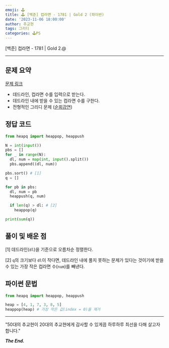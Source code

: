 ```yaml
---
emoji: 🕹️
title: 🕹️ [백준] 컵라면 - 1781 | Gold 2 (파이썬)
date: '2023-11-06 18:00:00'
author: 추교현
tags: 그리디
categories: 🕹️PS
---
```


[백준] 컵라면 - 1781 | Gold 2.@

---

## 문제 요약

[문제 링크](https://www.acmicpc.net/problem/1781)

- 데드라인, 컵라면 수를 입력으로 받는다.
- 데드라인 내에 받을 수 있는 컵라면 수를 구한다.
- 전형적인 그리디 문제 ([순회강연](https://scottxchoo.xyz/boj-2109/))

## 정답 코드

```python
from heapq import heappop, heappush

N = int(input())
pbs = []
for _ in range(N):
  dl, num = map(int, input().split())
  pbs.append((dl, num))

pbs.sort() # [1]
q = []

for pb in pbs:
  dl, num = pb
  heappush(q, num)

  if len(q) > dl: # [2]
    heappop(q)

print(sum(q))
```

## 풀이 및 배운 점

[1] 데드라인(`dl`)을 기준으로 오름차순 정렬한다.

[2] `q`의 크기보다 `dl`이 작다면, 데드라인 내에 풀지 못하는 문제가 있다는 것이기에 받을 수 있는 가장 작은 컵라면 수(`num`)를 빼낸다.

## 파이썬 문법

```python
from heapq import heappop, heappush

heap = [4, 1, 7, 3, 8, 5]
heappop(heap) # 가장 작은 값(index = 0)을 제거
```

---

"50대의 추교현이 20대의 추교현에게 감사할 수 있게끔 하루하루 최선을 다해 살고자 합니다."

**_The End._**
